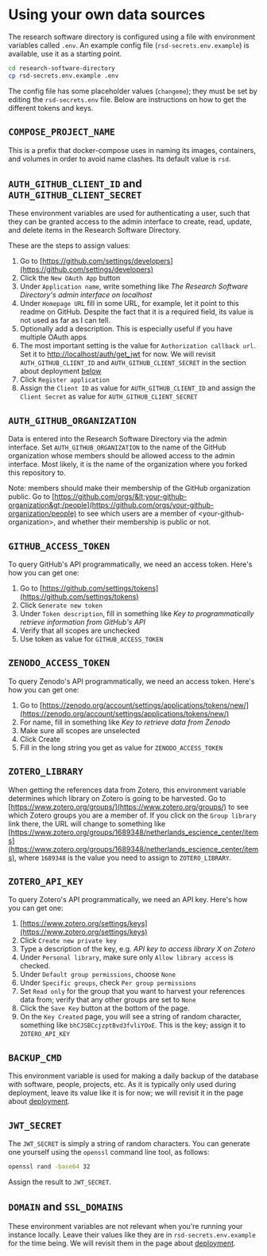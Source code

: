 # Using your own data sources

The research software directory is configured using a file with environment
variables called `.env`. An example config file
(`rsd-secrets.env.example`) is available, use it as a starting point.

```bash
cd research-software-directory
cp rsd-secrets.env.example .env
```

The config file has some placeholder values (`changeme`); they must be set by
editing the `rsd-secrets.env` file. Below are instructions on how to get the
different tokens and keys.

## `COMPOSE_PROJECT_NAME`

This is a prefix that docker-compose uses in naming its images, containers, and
volumes in order to avoid name clashes. Its default value is `rsd`.

## `AUTH_GITHUB_CLIENT_ID` and `AUTH_GITHUB_CLIENT_SECRET`

These environment variables are used for authenticating a user, such that they
can be granted access to the admin interface to create, read, update, and delete
items in the Research Software Directory.

These are the steps to assign values:

1. Go to [https://github.com/settings/developers](https://github.com/settings/developers)
1. Click the `New OAuth App` button
1. Under `Application name`, write something like _The Research Software
Directory's admin interface on localhost_
1. Under `Homepage URL` fill in some URL, for example, let it point to this
readme on GitHub. Despite the fact that it is a required field, its value is
not used as far as I can tell.
1. Optionally add a description. This is especially useful if you have multiple OAuth apps
1. The most important setting is the value for `Authorization callback url`.
Set it to [http://localhost/auth/get_jwt](http://localhost/auth/get_jwt) for now. We will revisit
`AUTH_GITHUB_CLIENT_ID` and `AUTH_GITHUB_CLIENT_SECRET` in the section about
deployment
[below](#make-your-instance-available-to-others-by-hosting-it-online-deployment)
1. Click `Register application`
1. Assign the `Client ID` as value for `AUTH_GITHUB_CLIENT_ID` and assign
the `Client Secret` as value for `AUTH_GITHUB_CLIENT_SECRET`

## `AUTH_GITHUB_ORGANIZATION`

Data is entered into the Research Software Directory via the admin interface.
Set `AUTH_GITHUB_ORGANIZATION` to the name of the GitHub organization whose
members should be allowed access to the admin interface. Most likely, it is the
name of the organization where you forked this repository to.

Note: members should make their membership of the GitHub organization public. Go
to
[https://github.com/orgs/&lt;your-github-organization&gt;/people](https://github.com/orgs/your-github-organization/people)
to see which users are a member of &lt;your-github-organization&gt;, and whether
their membership is public or not.

## `GITHUB_ACCESS_TOKEN`

To query GitHub's API programmatically, we need an access token. Here's how you can get one:

1. Go to [https://github.com/settings/tokens](https://github.com/settings/tokens)
1. Click `Generate new token`
1. Under `Token description`, fill in something like _Key to programmatically retrieve information from GitHub's API_
1. Verify that all scopes are unchecked
1. Use token as value for `GITHUB_ACCESS_TOKEN`

## `ZENODO_ACCESS_TOKEN`

To query Zenodo's API programmatically, we need an access token. Here's how you can get one:

1. Go to [https://zenodo.org/account/settings/applications/tokens/new/](https://zenodo.org/account/settings/applications/tokens/new/)
1. For name, fill in something like _Key to retrieve data from Zenodo_
1. Make sure all scopes are unselected
1. Click Create
1. Fill in the long string you get as value for `ZENODO_ACCESS_TOKEN`

## `ZOTERO_LIBRARY`

When getting the references data from Zotero, this environment variable
determines which library on Zotero is going to be harvested. Go to
[https://www.zotero.org/groups/](https://www.zotero.org/groups/) to see which Zotero groups you are a member of.
If you click on the `Group library` link there, the URL will change to
something like
[https://www.zotero.org/groups/1689348/netherlands_escience_center/items](https://www.zotero.org/groups/1689348/netherlands_escience_center/items), where
`1689348` is the value you need to assign to `ZOTERO_LIBRARY`.


## `ZOTERO_API_KEY`

To query Zotero's API programmatically, we need an API key. Here's how
you can get one:

1. [https://www.zotero.org/settings/keys](https://www.zotero.org/settings/keys)
1. Click `Create new private key`
1. Type a description of the key, e.g. _API key to access library X on Zotero_
1. Under `Personal library`, make sure only `Allow library access` is checked.
1. Under `Default group permissions`, choose `None`
1. Under `Specific groups`, check `Per group permissions`
1. Set `Read only` for the group that you want to harvest your references data from; verify that any other groups are set to `None`
1. Click the `Save Key` button at the bottom of the page.
1. On the `Key Created` page, you will see a string of random character,
something like `bhCJSBCcjzptBvd3fvliYOoE`. This is the key; assign it to
`ZOTERO_API_KEY`

## `BACKUP_CMD`

This environment variable is used for making a daily backup of the database with
software, people, projects, etc. As it is typically only used during deployment,
leave its value like it is for now; we will revisit it in the page about
[deployment](hosting.md).


## `JWT_SECRET`

<!-- This environment variable is used for ... TODO -->

The `JWT_SECRET` is simply a string of random characters. You can generate one
yourself using the `openssl` command line tool, as follows:

```bash
openssl rand -base64 32
```

Assign the result to `JWT_SECRET`.

## `DOMAIN` and `SSL_DOMAINS`

These environment variables are not relevant when you're running your instance
locally. Leave their values like they are in `rsd-secrets.env.example` for the
time being. We will revisit them in the page about [deployment](hosting.md).

